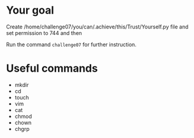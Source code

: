 

# Your goal
Create /home/challenge07/you/can/.achieve/this/Trust/Yourself.py file and set permission to 744 and then 

Run the command `challenge07` for further instruction.


# Useful commands
- mkdir
- cd
- touch
- vim
- cat 
- chmod
- chown
- chgrp
